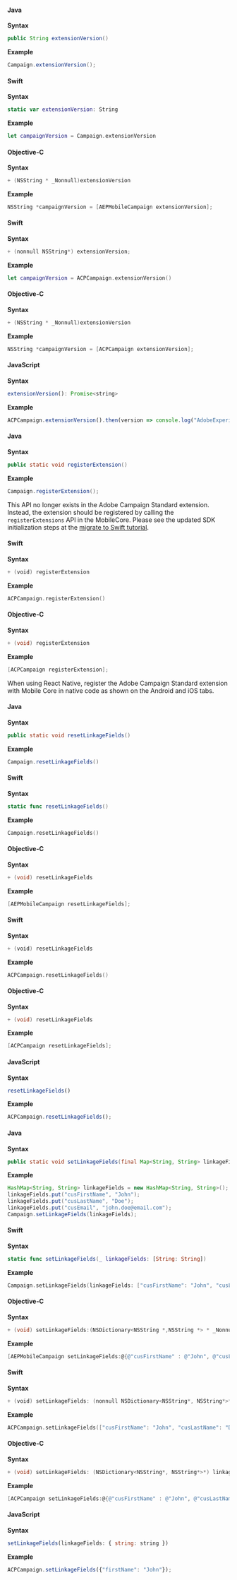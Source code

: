 <Variant platform="android" api="extension-version" repeat="5"/>

#### Java

**Syntax**

```java
public String extensionVersion()
```

**Example**

```java
Campaign.extensionVersion();
```

<Variant platform="ios-aep" api="extension-version" repeat="10"/>

#### Swift

**Syntax**

```swift
static var extensionVersion: String
```

**Example**

```swift
let campaignVersion = Campaign.extensionVersion
```

#### Objective-C

**Syntax**

```objective-c
+ (NSString * _Nonnull)extensionVersion
```

**Example**

```objective-c
NSString *campaignVersion = [AEPMobileCampaign extensionVersion];
```

<Variant platform="ios-acp" api="extension-version" repeat="10"/>

#### Swift

**Syntax**

```swift
+ (nonnull NSString*) extensionVersion;
```

**Example**

```swift
let campaignVersion = ACPCampaign.extensionVersion()
```

#### Objective-C

**Syntax**

```objective-c
+ (NSString * _Nonnull)extensionVersion
```

**Example**

```objective-c
NSString *campaignVersion = [ACPCampaign extensionVersion];
```

<Variant platform="react-native" api="extension-version" repeat="5"/>

#### JavaScript

**Syntax**

```javascript
extensionVersion(): Promise<string>
```

**Example**

```javascript
ACPCampaign.extensionVersion().then(version => console.log("AdobeExperienceSDK: ACPCampaign version: " + version));
```

<Variant platform="android" api="register-extension" repeat="5"/>

#### Java

**Syntax**

```java
public static void registerExtension()
```

**Example**

```java
Campaign.registerExtension();
```

<Variant platform="ios-aep" api="register-extension" repeat="1"/>

This API no longer exists in the Adobe Campaign Standard extension. Instead, the extension should be registered by calling the `registerExtensions` API in the MobileCore. Please see the updated SDK initialization steps at the [migrate to Swift tutorial](../migrate-to-swift.md).

<Variant platform="ios-acp" api="register-extension" repeat="10"/>

#### Swift

**Syntax**

```swift
+ (void) registerExtension
```

**Example**

```swift
ACPCampaign.registerExtension()
```

#### Objective-C

**Syntax**

```objective-c
+ (void) registerExtension
```

**Example**

```objective-c
[ACPCampaign registerExtension];
```

<Variant platform="react-native" api="register-extension" repeat="1"/>

When using React Native, register the Adobe Campaign Standard extension with Mobile Core in native code as shown on the Android and iOS tabs.

<Variant platform="android" api="reset-linkage-fields" repeat="5"/>

#### Java

**Syntax**

```java
public static void resetLinkageFields()
```

**Example**

```java
Campaign.resetLinkageFields()
```

<Variant platform="ios-aep" api="reset-linkage-fields" repeat="10"/>

#### Swift

**Syntax**

```swift
static func resetLinkageFields()
```

**Example**

```swift
Campaign.resetLinkageFields()
```

#### Objective-C

**Syntax**

```objective-c
+ (void) resetLinkageFields
```

**Example**

```objective-c
[AEPMobileCampaign resetLinkageFields];
```

<Variant platform="ios-acp" api="reset-linkage-fields" repeat="10"/>

#### Swift

**Syntax**

```swift
+ (void) resetLinkageFields
```

**Example**

```swift
ACPCampaign.resetLinkageFields()
```

#### Objective-C

**Syntax**

```objective-c
+ (void) resetLinkageFields
```

**Example**

```objective-c
[ACPCampaign resetLinkageFields];
```

<Variant platform="react-native" api="reset-linkage-fields" repeat="5"/>

#### JavaScript

**Syntax**

```javascript
resetLinkageFields()
```

**Example**

```javascript
ACPCampaign.resetLinkageFields();
```

<Variant platform="android" api="set-linkage-fields" repeat="5"/>

#### Java

**Syntax**

```java
public static void setLinkageFields(final Map<String, String> linkageFields)
```

**Example**

```java
HashMap<String, String> linkageFields = new HashMap<String, String>();
linkageFields.put("cusFirstName", "John");
linkageFields.put("cusLastName", "Doe");
linkageFields.put("cusEmail", "john.doe@email.com");
Campaign.setLinkageFields(linkageFields);
```

<Variant platform="ios-aep" api="set-linkage-fields" repeat="10"/>

#### Swift

**Syntax**

```swift
static func setLinkageFields(_ linkageFields: [String: String])
```

**Example**

```swift
Campaign.setLinkageFields(linkageFields: ["cusFirstName": "John", "cusLastName": "Doe", "cusEmail": "john.doe@email.com"])
```

#### Objective-C

**Syntax**

```objective-c
+ (void) setLinkageFields:(NSDictionary<NSString *,NSString *> * _Nonnull)
```

**Example**

```objective-c
[AEPMobileCampaign setLinkageFields:@{@"cusFirstName" : @"John", @"cusLastName": @"Doe", @"cusEmail": @"john.doe@email.com"}];
```

<Variant platform="ios-acp" api="set-linkage-fields" repeat="10"/>

#### Swift

**Syntax**

```swift
+ (void) setLinkageFields: (nonnull NSDictionary<NSString*, NSString*>*) linkageFields
```

**Example**

```swift
ACPCampaign.setLinkageFields(["cusFirstName": "John", "cusLastName": "Doe", "cusEmail": "john.doe@email.com"])
```

#### Objective-C

**Syntax**

```objective-c
+ (void) setLinkageFields: (NSDictionary<NSString*, NSString*>*) linkageFields
```

**Example**

```objective-c
[ACPCampaign setLinkageFields:@{@"cusFirstName" : @"John", @"cusLastName": @"Doe", @"cusEmail": @"john.doe@email.com"}];
```

<Variant platform="react-native" api="set-linkage-fields" repeat="5"/>

#### JavaScript

**Syntax**

```javascript
setLinkageFields(linkageFields: { string: string })
```

**Example**

```javascript
ACPCampaign.setLinkageFields({"firstName": "John"});
```